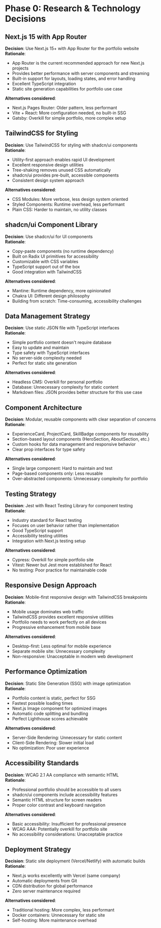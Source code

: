 # Phase 0: Research & Technology Decisions

## Next.js 15 with App Router

**Decision**: Use Next.js 15+ with App Router for the portfolio website  
**Rationale**: 
- App Router is the current recommended approach for new Next.js projects
- Provides better performance with server components and streaming
- Built-in support for layouts, loading states, and error handling
- Excellent TypeScript integration
- Static site generation capabilities for portfolio use case

**Alternatives considered**:
- Next.js Pages Router: Older pattern, less performant
- Vite + React: More configuration needed, no built-in SSG
- Gatsby: Overkill for simple portfolio, more complex setup

## TailwindCSS for Styling

**Decision**: Use TailwindCSS for styling with shadcn/ui components  
**Rationale**:
- Utility-first approach enables rapid UI development
- Excellent responsive design utilities
- Tree-shaking removes unused CSS automatically
- shadcn/ui provides pre-built, accessible components
- Consistent design system approach

**Alternatives considered**:
- CSS Modules: More verbose, less design system oriented
- Styled Components: Runtime overhead, less performant
- Plain CSS: Harder to maintain, no utility classes

## shadcn/ui Component Library

**Decision**: Use shadcn/ui for UI components  
**Rationale**:
- Copy-paste components (no runtime dependency)
- Built on Radix UI primitives for accessibility
- Customizable with CSS variables
- TypeScript support out of the box
- Good integration with TailwindCSS

**Alternatives considered**:
- Mantine: Runtime dependency, more opinionated
- Chakra UI: Different design philosophy
- Building from scratch: Time-consuming, accessibility challenges

## Data Management Strategy

**Decision**: Use static JSON file with TypeScript interfaces  
**Rationale**:
- Simple portfolio content doesn't require database
- Easy to update and maintain
- Type safety with TypeScript interfaces
- No server-side complexity needed
- Perfect for static site generation

**Alternatives considered**:
- Headless CMS: Overkill for personal portfolio
- Database: Unnecessary complexity for static content
- Markdown files: JSON provides better structure for this use case

## Component Architecture

**Decision**: Modular, reusable components with clear separation of concerns  
**Rationale**:
- ExperienceCard, ProjectCard, SkillBadge components for reusability
- Section-based layout components (HeroSection, AboutSection, etc.)
- Custom hooks for data management and responsive behavior
- Clear prop interfaces for type safety

**Alternatives considered**:
- Single large component: Hard to maintain and test
- Page-based components only: Less reusable
- Over-abstracted components: Unnecessary complexity for portfolio

## Testing Strategy

**Decision**: Jest with React Testing Library for component testing  
**Rationale**:
- Industry standard for React testing
- Focuses on user behavior rather than implementation
- Good TypeScript support
- Accessibility testing utilities
- Integration with Next.js testing setup

**Alternatives considered**:
- Cypress: Overkill for simple portfolio site
- Vitest: Newer but Jest more established for React
- No testing: Poor practice for maintainable code

## Responsive Design Approach

**Decision**: Mobile-first responsive design with TailwindCSS breakpoints  
**Rationale**:
- Mobile usage dominates web traffic
- TailwindCSS provides excellent responsive utilities
- Portfolio needs to work perfectly on all devices
- Progressive enhancement from mobile base

**Alternatives considered**:
- Desktop-first: Less optimal for mobile experience
- Separate mobile site: Unnecessary complexity
- Non-responsive: Unacceptable in modern web development

## Performance Optimization

**Decision**: Static Site Generation (SSG) with image optimization  
**Rationale**:
- Portfolio content is static, perfect for SSG
- Fastest possible loading times
- Next.js Image component for optimized images
- Automatic code splitting and bundling
- Perfect Lighthouse scores achievable

**Alternatives considered**:
- Server-Side Rendering: Unnecessary for static content
- Client-Side Rendering: Slower initial load
- No optimization: Poor user experience

## Accessibility Standards

**Decision**: WCAG 2.1 AA compliance with semantic HTML  
**Rationale**:
- Professional portfolio should be accessible to all users
- shadcn/ui components include accessibility features
- Semantic HTML structure for screen readers
- Proper color contrast and keyboard navigation

**Alternatives considered**:
- Basic accessibility: Insufficient for professional presence
- WCAG AAA: Potentially overkill for portfolio site
- No accessibility considerations: Unacceptable practice

## Deployment Strategy

**Decision**: Static site deployment (Vercel/Netlify) with automatic builds  
**Rationale**:
- Next.js works excellently with Vercel (same company)
- Automatic deployments from Git
- CDN distribution for global performance
- Zero server maintenance required

**Alternatives considered**:
- Traditional hosting: More complex, less performant
- Docker containers: Unnecessary for static site
- Self-hosting: More maintenance overhead